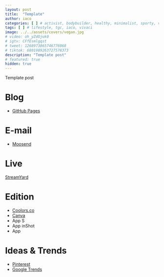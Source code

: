 ```yaml
---
layout: post
title:  "Template"
author: iaco
categories: [ ] # activist, bodybuilder, healthy, minimalist, sporty, vegan, volunteer
tags: [ ] # lifestyle, tgc, iaco, vivaci
image: ../../assets/covers/vegan.jpg
# video: oh_yZdOjuk0
# igtv: CFfEsmlgqst
# tweet: 1268973865746776068
# tiktok: 6801989263727578373
description: "Template post"
# featured: true
hidden: true
---
```


Template post

# Blog
- <a target="_blank" href="https://pages.github.com">GitHub Pages</a>

# E-mail
- <a target="_blank" href="https://moosend.com">Moosend</a>

# Live
<a target="_blank" href="https://streamyard.com">StreamYard</a>

# Edition
- <a target="_blank" href="https://coolors.co">Coolors.co</a>
- <a target="_blank" href="https://canva.com">Canva</a>
- App S
- App inShot
- App

# Ideas & Trends
- <a target="_blank" href="https://pinterest.com">Pinterest</a>
- <a target="_blank" href="https://trends.google.com">Google Trends</a>

